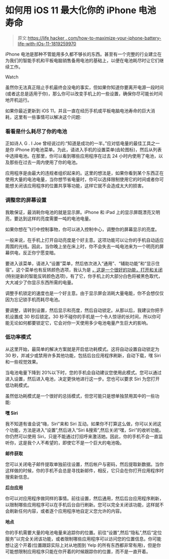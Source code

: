# 如何用 iOS 11 最大化你的 iPhone 电池寿命

> 原文:[https://life hacker . com/how-to-maximize-your-iphone-battery-life-with-IOs-11-1819259970](https://lifehacker.com/how-to-maximize-your-iphone-battery-life-with-ios-11-1819259970)

iPhone 电池是那种不管能用多久都不够长的东西。甚至有一个完整的行业建立在为我们的智能手机和平板电脑销售备用电池的基础上，以便在电池耗尽时让它们继续工作。

Watch

虽然你无法真正阻止手机最终会没电的事实，但如果你知道你要离开电源一段时间(或者这总是适用于你)，那么你可以改变手机上的一些设置，确保你尽可能长时间地开机运行。

如果你最近更新到 iOS 11，并且一直在经历手机或平板电脑电池寿命的巨大消耗，这里有一些事情可以解决这个问题:

### 看看是什么耗尽了你的电池

正如诗人 G . I Joe 曾经说过的:“知道是成功的一半。”应对低电量的最佳工具之一是你 iPhone 的电池菜单。为此，请进入手机的设置菜单(齿轮图标)，然后从列表中选择电池。在那里，你可以看到哪些应用程序在过去 24 小时内使用了电池，以及那些在过去一周内使用了你的电池。

应用程序是由最大的违规者组织起来的。这里的想法是，如果你看到某个东西正在使用大量的电池电量，当你想节省电量时，你可以选择限制使用它的时间或者你可能想关闭该应用程序的位置共享等功能，这样它就不会造成太大的损害。

### 调整您的屏幕设置

我敢保证，最消耗你电池的就是显示屏。iPhone 和 iPad 上的显示屏既漂亮又明亮，要达到这样的亮度需要一吨的电池电量。

如果你想在飞行中控制事物，你可以进入控制中心，调整你的屏幕显示的亮度。

一般来说，在手机上打开自动亮度是个好主意。这项功能可以让你的手机自动适应周围的光线。因此，当你晚上坐在床上时，你不会失去一吨电池来为一个明亮的屏幕供电，反正你宁愿变暗。

要进入该菜单，请进入“设置”菜单，然后依次进入“通用”、“辅助功能”和“显示住宿”。这个菜单也有反转颜色选项，我认为是 [，这是一个很好的功能，打开和关闭](https://lifehacker.com/how-to-activate-night-shift-and-apples-secret-invert-1818590859) (特别是新的智能反转颜色选项)，有了它，你手机上的大部分白色将被黑色取代，大大减少了你显示东西所需的电量。

调整手机锁定的速度也是一个好主意。由于显示屏会消耗大量电能，你不会想仅仅因为忘记锁手机而耗尽电池。

要调整，请转到设置，然后显示和亮度，然后自动锁定。从那以后，我建议你把手机设置成 30 秒后锁定。30 秒不碰你的手机是一个令人惊讶的长时间，所以你可能无论如何都要锁定它，它会对你一天使用多少电池电量产生巨大的影响。

### 低功率模式

从这里开始，最简单的解决方案就是开启低功耗模式。这将自动设置自动锁定为 30 秒，并减少或禁用许多其他功能，包括后台应用程序刷新，自动下载，嘿 Siri 和一些视觉效果。

当电池电量下降到 20%以下时，您的手机会自动建议您使用此模式。您可以通过进入设置，然后进入电池，决定更快地进行这一步。您也可以要求 Siri 为您打开低功耗模式。

虽然低功耗模式是一个很好的总括模式，但您可能只是想单独禁用其中的一些功能:

**嘿 Siri**

我不知道有谁会说“嗨，Siri”来和 Siri 互动。如果你不打算这么做，你可以关闭这个功能，方法是进入“设置”,然后进入“Siri &搜索”,然后关闭“嘿，Siri”的收听功能。你仍然可以使用 Siri，只是不能通过打招呼来激活她。因此，你的手机不会一直监听你，这是我个人不希望的，即使它不是一个巨大的电池吸。

**邮件获取**

您可以关闭电子邮件提取单独前往设置，然后帐户与密码，然后提取新数据。当你这样做的时候，你的手机不会总是寻找新邮件，相反，它只会在你打开应用程序时搜索新信息。

**后台应用**

你可以对应用程序做同样的事情。前往设置，然后通用，然后后台应用程序刷新，以限制哪些应用程序可以在手机后台自行刷新。您可以完全关闭该功能，这样就不会刷新任何内容，或者逐个应用程序地自定义您允许的内容。

**地点**

你的手机需要大量的电池电量来追踪你的位置。前往“设置”,然后“隐私”,然后“定位服务”以完全关闭该功能，或者限制哪些应用程序可以访问您的位置信息。你可能想让这个开着(位置跟踪实际上对从地图到 Yelp 的所有东西都非常有用)，但是你可能想限制应用程序只能在你开着的时候跟踪你的位置，而不是一直开着。